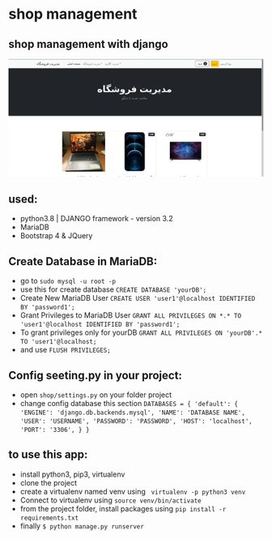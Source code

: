 # shop management

## shop management with django

<p align="center"><a href="https://laravel.com" target="_blank"><img src="https://raw.githubusercontent.com/Alireza-QK/shop_management/master/shop_management.png" width="900"></a></p>


## used:
- python3.8 | DJANGO framework - version 3.2
- MariaDB 
- Bootstrap 4 & JQuery


## Create Database in MariaDB:
- go to ``` sudo mysql -u root -p ```
- use this for create database ``` CREATE DATABASE 'yourDB'; ```
- Create New MariaDB User ``` CREATE USER 'user1'@localhost IDENTIFIED BY 'password1'; ```
- Grant Privileges to MariaDB User ``` GRANT ALL PRIVILEGES ON *.* TO 'user1'@localhost IDENTIFIED BY 'password1'; ```
- To grant privileges only for yourDB ``` GRANT ALL PRIVILEGES ON 'yourDB'.* TO 'user1'@localhost; ```
- and use ``` FLUSH PRIVILEGES; ```

## Config seeting.py in your project:
- open `` shop/settings.py `` on your folder project
- change config database this section ``` DATABASES = {
	'default': {
		'ENGINE': 'django.db.backends.mysql',
		'NAME': 'DATABASE NAME',
		'USER': 'USERNAME',
		'PASSWORD': 'PASSWORD',
		'HOST': 'localhost',
		'PORT': '3306',
	}
} ```


## to use this app:
- install python3, pip3, virtualenv
- clone the project 
- create a virtualenv named venv using ``` virtualenv -p python3 venv```
- Connect to virtualenv using ``` source venv/bin/activate ```
- from the project folder, install packages using ``` pip install -r requirements.txt ```
- finally ```$ python manage.py runserver```

